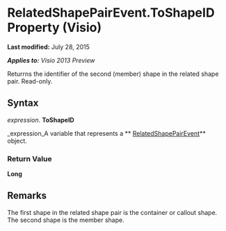 
# RelatedShapePairEvent.ToShapeID Property (Visio)

 **Last modified:** July 28, 2015

 _**Applies to:** Visio 2013 Preview_

Returrns the identifier of the second (member) shape in the related shape pair. Read-only.


## Syntax

 _expression_. **ToShapeID**

 _expression_A variable that represents a  ** [RelatedShapePairEvent](8a59ae03-ed45-21e3-73ad-8fdbe4c53299.md)** object.


### Return Value

 **Long**


## Remarks

The first shape in the related shape pair is the container or callout shape. The second shape is the member shape.

